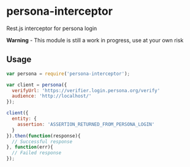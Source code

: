 persona-interceptor
===================

Rest.js interceptor for persona login

__Warning__ - This module is still a work in progress, use at your own risk

## Usage

```js
var persona = require('persona-interceptor');

var client = persona({
  verifyUrl: 'https://verifier.login.persona.org/verify'
  audience: 'http://localhost/'
});

client({
  entity: {
    assertion: 'ASSERTION_RETURNED_FROM_PERSONA_LOGIN'
  }
}).then(function(response){
  // Successful response
}, function(err){
  // Failed response
});
```
